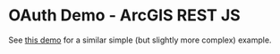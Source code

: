 # OAuth Demo - ArcGIS REST JS

See [this demo](https://github.com/Esri/arcgis-rest-js/tree/main/demos/oauth2-browser) for a similar simple (but slightly more complex) example.
